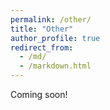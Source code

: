```yaml
---
permalink: /other/
title: "Other"
author_profile: true
redirect_from:
  - /md/
  - /markdown.html
---
```


Coming soon!
